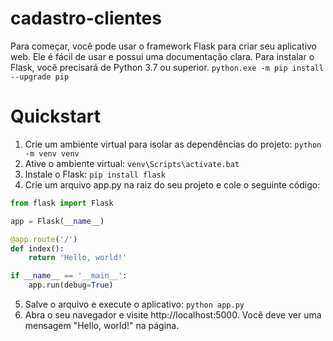 # cadastro-clientes #
Para começar, você pode usar o framework Flask para criar seu aplicativo web. Ele é fácil de usar e possui uma documentação clara. Para instalar o Flask, você precisará de Python 3.7 ou superior. `python.exe -m pip install --upgrade pip`

# Quickstart
1. Crie um ambiente virtual para isolar as dependências do projeto: `python -m venv venv`
2. Ative o ambiente virtual: `venv\Scripts\activate.bat`
3. Instale o Flask: `pip install flask`
4. Crie um arquivo app.py na raiz do seu projeto e cole o seguinte código:
```py
from flask import Flask

app = Flask(__name__)

@app.route('/')
def index():
    return 'Hello, world!'

if __name__ == '__main__':
    app.run(debug=True)
```
5. Salve o arquivo e execute o aplicativo: `python app.py`
6. Abra o seu navegador e visite http://localhost:5000. Você deve ver uma mensagem "Hello, world!" na página.